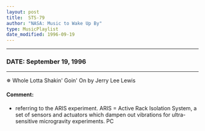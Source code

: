 ```yaml
---
layout: post
title:  STS-79
author: "NASA: Music to Wake Up By"
type: MusicPlaylist
date_modified: 1996-09-19
---
```


----
### DATE: September 19, 1996
----
✵ Whole Lotta Shakin' Goin' On by Jerry Lee Lewis

#### Comment:
* referring to the ARIS experiment. ARIS = Active Rack Isolation System, a set of sensors and actuators which dampen out vibrations for ultra-sensitive microgravity experiments. PC
